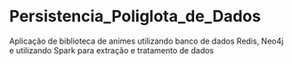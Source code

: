 # Persistencia_Poliglota_de_Dados
Aplicação de biblioteca de animes utilizando banco de dados Redis, Neo4j e utilizando Spark para extração e tratamento de dados
